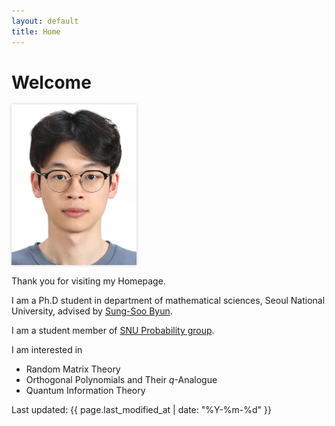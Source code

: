 ```yaml
---
layout: default
title: Home
---
```


# Welcome

<img src="/myphoto.jpg" alt="My photo" width="200" style="box-shadow: 0 0 5px rgba(0,0,0,0.2);">
 
Thank you for visiting my Homepage.

I am a Ph.D student in department of mathematical sciences, Seoul National University, advised by [Sung-Soo Byun](https://sites.google.com/view/sungsoobyun).

I am a student member of [SNU Probability group](https://sites.google.com/view/snuprob/home?authuser=0).
 
I am interested in 
- Random Matrix Theory
- Orthogonal Polynomials and Their $q$-Analogue
- Quantum Information Theory

Last updated: {{ page.last_modified_at | date: "%Y-%m-%d" }}

